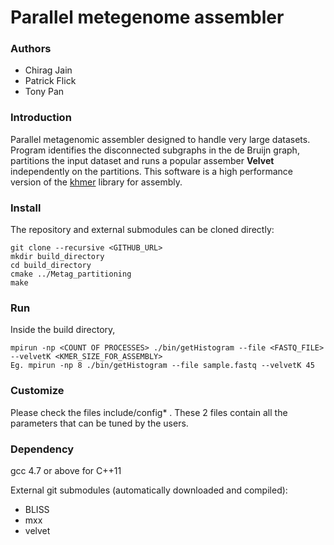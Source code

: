 # Parallel metegenome assembler #

### Authors ###

* Chirag Jain
* Patrick Flick
* Tony Pan

### Introduction ###

Parallel metagenomic assembler designed to handle very large datasets. Program identifies the disconnected subgraphs in the de Bruijn graph, partitions the input dataset and runs a popular assember **Velvet** independently on the partitions. This software is a high performance version of the [khmer](khmer.readthedocs.org) library for assembly.

### Install ###


The repository and external submodules can be cloned directly:

    git clone --recursive <GITHUB_URL>
    mkdir build_directory
    cd build_directory
    cmake ../Metag_partitioning
    make 

### Run ###

Inside the build directory, 

    mpirun -np <COUNT OF PROCESSES> ./bin/getHistogram --file <FASTQ_FILE> --velvetK <KMER_SIZE_FOR_ASSEMBLY>
    Eg. mpirun -np 8 ./bin/getHistogram --file sample.fastq --velvetK 45

### Customize ###

Please check the files include/config* . These 2 files contain all the parameters that can be tuned by the users. 

### Dependency ###

gcc 4.7 or above for C++11

External git submodules (automatically downloaded and compiled):

* BLISS
* mxx
* velvet